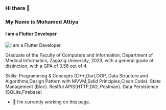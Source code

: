 ### Hi there 👋
### My Name is Mohamed Attiya
#### I am a Flutter Developer 
![I am a Flutter Developer ](https://scontent.fcai20-1.fna.fbcdn.net/v/t39.30808-6/397239420_4079643132307411_8344471594956795144_n.jpg?_nc_cat=109&ccb=1-7&_nc_sid=efb6e6&_nc_ohc=d49PbAG4k64AX-e76Zd&_nc_ht=scontent.fcai20-1.fna&oh=00_AfA5ivfsbQA3Th_80VydO_svr43nOLOEoXbVOE_VlddXwA&oe=65A564F4)

Graduate of the Faculty of Computers and Information, Department of Medical Informatics, Zagazig University, 2023, with a general grade of distinction, with a GPA of 3.58 out of 4.

Skills: Programming & Concepts (C++,Dart,OOP, Data Structure and Algorithms,Design Pattern with MVVM,Solid Principles,Clean Code). State Management (Bloc). Restful APIS(HTTP,DIO, Postman). Data Persistence (SQLite,Firebase)

- 🔭 I’m currently working on this page. 





